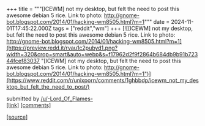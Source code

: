 +++
title = """[ICEWM] not my desktop, but felt the need to post this awesome debian 5 rice. Link to photo: http://gnome-bot.blogspot.com/2014/01/hacking-wm8505.html?m=1"""
date = 2024-11-01T17:45:22.000Z
tags = ["reddit","wm"]
+++
[![[ICEWM] not my desktop, but felt the need to post this awesome debian 5 rice. Link to photo: http://gnome-bot.blogspot.com/2014/01/hacking-wm8505.html?m=1](https://preview.redd.it/rvau1c2pubyd1.png?width=320&crop=smart&auto=webp&s=f17962d2f9f2864b684db9b91b72344fcef83037 "[ICEWM] not my desktop, but felt the need to post this awesome debian 5 rice. Link to photo: http://gnome-bot.blogspot.com/2014/01/hacking-wm8505.html?m=1")](https://www.reddit.com/r/unixporn/comments/1ghbbdp/icewm_not_my_desktop_but_felt_the_need_to_post/)

submitted by [/u/-Lord\_Of\_Flames-](https://www.reddit.com/user/-Lord_Of_Flames-)  
[\[link\]](https://i.redd.it/rvau1c2pubyd1.png) [\[comments\]](https://www.reddit.com/r/unixporn/comments/1ghbbdp/icewm_not_my_desktop_but_felt_the_need_to_post/)

[[source]](https://www.reddit.com/r/unixporn/comments/1ghbbdp/icewm_not_my_desktop_but_felt_the_need_to_post/)
